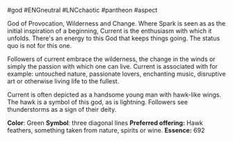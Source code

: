 #god #ENGneutral #LNCchaotic  #pantheon #aspect

God of Provocation, Wilderness and Change. Where Spark is seen as as the initial inspiration of a beginning, Current is the enthusiasm with which it unfolds. There's an energy to this God that keeps things going. The status quo is not for this one. 

Followers of current embrace the wilderness, the change in the winds or simply the passion with which one can live. Current is associated with for example: untouched nature, passionate lovers, enchanting music, disruptive art or otherwise living life to the fullest. 

Current is often depicted as a handsome young man with hawk-like wings. The hawk is a symbol of this god, as is lightning. Followers see thunderstorms as a sign of their deity.

**Color**: Green
**Symbol**: three diagonal lines
**Preferred offering:** Hawk feathers, something taken from nature, spirits or wine.
**Essence:** 692